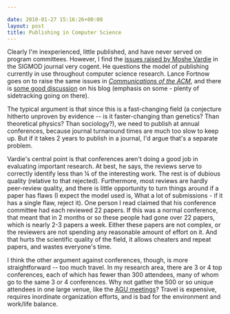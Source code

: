 ```yaml
---

date: 2010-01-27 15:16:26+00:00
layout: post
title: Publishing in Computer Science
---
```


Clearly I'm inexperienced, little published, and have never served on program committees.  However, I find the [issues raised by Moshe Vardie](http://www.sigmod.org/sigmod/record/issues/0603/p56-column-marianne.pdf) in the SIGMOD journal very cogent. He questions the model of publishing currently in use throughout computer science research. Lance Fortnow goes on to raise the same issues in [_Communications of the ACM_](http://cacm.acm.org/magazines/2009/8/34492-viewpoint-time-for-computer-science-to-grow-up/fulltext), and there is [some good discussion](http://blog.computationalcomplexity.org/2009/07/time-for-computer-science-to-grow-up.html) on his blog (emphasis on some - plenty of sidetracking going on there).

The typical argument is that since this is a fast-changing field (a conjecture hitherto unproven by evidence -- is it faster-changing than genetics? Than theoretical physics? Than sociology?), we need to publish at annual conferences, because journal turnaround times are much too slow to keep up. But if it takes 2 years to publish in a journal, I'd argue that's a separate problem.

Vardie's central point is that conferences aren't doing a good job in evaluating important research. At best, he says, the reviews serve to correctly identify less than ¼ of the interesting work. The rest is of dubious quality (relative to that rejected). Furthermore, most reviews are hardly peer-review quality, and there is little opportunity to turn things around if a paper has flaws (I expect the model used is, What a lot of submissions - if it has a single flaw, reject it). One person I read claimed that his conference committee had each reviewed 22 papers. If this was a normal conference, that meant that in 2 months or so these people had gone over 22 papers, which is nearly 2-3 papers a week. Either these papers are not complex, or the reviewers are not spending any reasonable amount of effort on it. And that hurts the scientific quality of the field, it allows cheaters and repeat papers, and wastes everyone's time.

I think the other argument against conferences, though, is more straightforward -- too much travel. In my research area, there are 3 or 4 top conferences, each of which has fewer than 300 attendees, many of whom go to the same 3 or 4 conferences. Why not gather the 500 or so unique attendees in one large venue, like the [AGU meetings](http://www.agu.org/meetings/)? Travel is expensive, requires inordinate organization efforts, and is bad for the environment and work/life balance.
